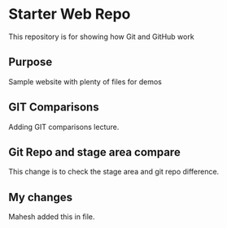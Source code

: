 # Starter Web Repo

This repository is for showing how Git and GitHub work

## Purpose

Sample website with plenty of files for demos

## GIT Comparisons

Adding GIT comparisons lecture.

## Git Repo and stage area compare

This change is to check the stage area and git repo difference.

## My changes
Mahesh added this in file.
